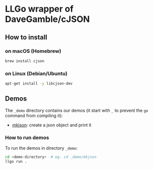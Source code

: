 LLGo wrapper of DaveGamble/cJSON
=====

## How to install

### on macOS (Homebrew)

```sh
brew install cjson 
```

### on Linux (Debian/Ubuntu)

```sh
apt-get install -y libcjson-dev
```

## Demos

The `_demo` directory contains our demos (it start with `_` to prevent the `go` command from compiling it):

* [mkjson](_demo/mkjson/mkjson.go): create a json object and print it

### How to run demos

To run the demos in directory `_demo`:

```sh
cd <demo-directory>  # eg. cd _demo/mkjson
llgo run .
```
